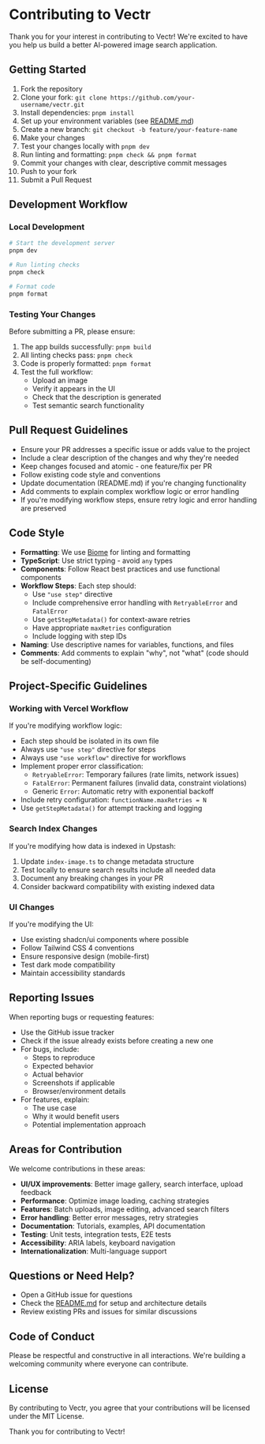 # Contributing to Vectr

Thank you for your interest in contributing to Vectr! We're excited to have you help us build a better AI-powered image search application.

## Getting Started

1. Fork the repository
2. Clone your fork: `git clone https://github.com/your-username/vectr.git`
3. Install dependencies: `pnpm install`
4. Set up your environment variables (see [README.md](../README.md#setup))
5. Create a new branch: `git checkout -b feature/your-feature-name`
6. Make your changes
7. Test your changes locally with `pnpm dev`
8. Run linting and formatting: `pnpm check && pnpm format`
9. Commit your changes with clear, descriptive commit messages
10. Push to your fork
11. Submit a Pull Request

## Development Workflow

### Local Development

```bash
# Start the development server
pnpm dev

# Run linting checks
pnpm check

# Format code
pnpm format
```

### Testing Your Changes

Before submitting a PR, please ensure:

1. The app builds successfully: `pnpm build`
2. All linting checks pass: `pnpm check`
3. Code is properly formatted: `pnpm format`
4. Test the full workflow:
   - Upload an image
   - Verify it appears in the UI
   - Check that the description is generated
   - Test semantic search functionality

## Pull Request Guidelines

- Ensure your PR addresses a specific issue or adds value to the project
- Include a clear description of the changes and why they're needed
- Keep changes focused and atomic - one feature/fix per PR
- Follow existing code style and conventions
- Update documentation (README.md) if you're changing functionality
- Add comments to explain complex workflow logic or error handling
- If you're modifying workflow steps, ensure retry logic and error handling are preserved

## Code Style

- **Formatting**: We use [Biome](https://biomejs.dev/) for linting and formatting
- **TypeScript**: Use strict typing - avoid `any` types
- **Components**: Follow React best practices and use functional components
- **Workflow Steps**: Each step should:
  - Use `"use step"` directive
  - Include comprehensive error handling with `RetryableError` and `FatalError`
  - Use `getStepMetadata()` for context-aware retries
  - Have appropriate `maxRetries` configuration
  - Include logging with step IDs
- **Naming**: Use descriptive names for variables, functions, and files
- **Comments**: Add comments to explain "why", not "what" (code should be self-documenting)

## Project-Specific Guidelines

### Working with Vercel Workflow

If you're modifying workflow logic:

- Each step should be isolated in its own file
- Always use `"use step"` directive for steps
- Always use `"use workflow"` directive for workflows
- Implement proper error classification:
  - `RetryableError`: Temporary failures (rate limits, network issues)
  - `FatalError`: Permanent failures (invalid data, constraint violations)
  - Generic `Error`: Automatic retry with exponential backoff
- Include retry configuration: `functionName.maxRetries = N`
- Use `getStepMetadata()` for attempt tracking and logging

### Search Index Changes

If you're modifying how data is indexed in Upstash:

1. Update `index-image.ts` to change metadata structure
2. Test locally to ensure search results include all needed data
3. Document any breaking changes in your PR
4. Consider backward compatibility with existing indexed data

### UI Changes

If you're modifying the UI:

- Use existing shadcn/ui components where possible
- Follow Tailwind CSS 4 conventions
- Ensure responsive design (mobile-first)
- Test dark mode compatibility
- Maintain accessibility standards

## Reporting Issues

When reporting bugs or requesting features:

- Use the GitHub issue tracker
- Check if the issue already exists before creating a new one
- For bugs, include:
  - Steps to reproduce
  - Expected behavior
  - Actual behavior
  - Screenshots if applicable
  - Browser/environment details
- For features, explain:
  - The use case
  - Why it would benefit users
  - Potential implementation approach

## Areas for Contribution

We welcome contributions in these areas:

- **UI/UX improvements**: Better image gallery, search interface, upload feedback
- **Performance**: Optimize image loading, caching strategies
- **Features**: Batch uploads, image editing, advanced search filters
- **Error handling**: Better error messages, retry strategies
- **Documentation**: Tutorials, examples, API documentation
- **Testing**: Unit tests, integration tests, E2E tests
- **Accessibility**: ARIA labels, keyboard navigation
- **Internationalization**: Multi-language support

## Questions or Need Help?

- Open a GitHub issue for questions
- Check the [README.md](../README.md) for setup and architecture details
- Review existing PRs and issues for similar discussions

## Code of Conduct

Please be respectful and constructive in all interactions. We're building a welcoming community where everyone can contribute.

## License

By contributing to Vectr, you agree that your contributions will be licensed under the MIT License.

Thank you for contributing to Vectr!
